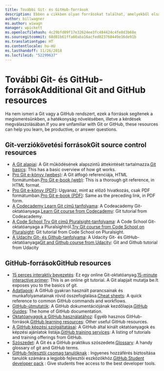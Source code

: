 ```yaml
---
title: További Git- és GitHub-források
description: Ebben a cikkben olyan forrásokat találhat, amelyekből elsajátíthatja a Git és a GitHub használatát a docs.microsoft.com-on való közreműködéshez.
author: billwagner
ms.author: wiwagn
manager: wpickett
ms.openlocfilehash: 4c29bfd09f17e32624ee3fc484424c4fe8d3b68e
ms.sourcegitcommit: 68d81b61ffa60aba16acfed023760449e16de91b
ms.translationtype: HT
ms.contentlocale: hu-HU
ms.lasthandoff: 11/26/2018
ms.locfileid: "52299637"
---
```

# <a name="additional-git-and-github-resources"></a><span data-ttu-id="b36e1-103">További Git- és GitHub-források</span><span class="sxs-lookup"><span data-stu-id="b36e1-103">Additional Git and GitHub resources</span></span>

<span data-ttu-id="b36e1-104">Ha nem ismeri a Git vagy a GitHub rendszert, ezek a források segítenek a megismerésünkben, a hatékonyság növelésében, illetve a kérdések megválaszolásában.</span><span class="sxs-lookup"><span data-stu-id="b36e1-104">If you are unfamiliar with Git or GitHub, these resources can help you learn, be productive, or answer questions.</span></span>

## <a name="git-source-control-resources"></a><span data-ttu-id="b36e1-105">Git-verziókövetési források</span><span class="sxs-lookup"><span data-stu-id="b36e1-105">Git source control resources</span></span>

- <span data-ttu-id="b36e1-106">[A Git alapjai](https://go.microsoft.com/fwlink/?linkid=853939): A Git működésének alapszintű áttekintését tartalmazza.</span><span class="sxs-lookup"><span data-stu-id="b36e1-106">[Git basics](https://go.microsoft.com/fwlink/?linkid=853939): This has a basic overview of how git works.</span></span>
- <span data-ttu-id="b36e1-107">[Pro Git e-könyv (webes)](https://go.microsoft.com/fwlink/?linkid=853940): A Git átfogó referenciája, HTML formátumban.</span><span class="sxs-lookup"><span data-stu-id="b36e1-107">[Pro Git e-book (web)](https://go.microsoft.com/fwlink/?linkid=853940): This is a thorough git reference, in HTML format.</span></span>
- <span data-ttu-id="b36e1-108">[Pro Git e-könyv (PDF)](https://progit2.s3.amazonaws.com/en/2016-03-22-f3531/progit-en.1084.pdf): Ugyanaz, mint az előző hivatkozás, csak PDF formátumban.</span><span class="sxs-lookup"><span data-stu-id="b36e1-108">[Pro Git e-book (PDF)](https://progit2.s3.amazonaws.com/en/2016-03-22-f3531/progit-en.1084.pdf): Same as the preceding link, in PDF form.</span></span>
- <span data-ttu-id="b36e1-109">[A Codecademy Learn Git című tanfolyama](https://www.codecademy.com/learn/learn-git): A Codeacademy Git-oktatóanyaga.</span><span class="sxs-lookup"><span data-stu-id="b36e1-109">[Learn Git course from Codecademy](https://www.codecademy.com/learn/learn-git): Git tutorial from Codeacademy.</span></span>
- <span data-ttu-id="b36e1-110">[A Code School Try Git című Pluralsight-tanfolyama](https://www.pluralsight.com/courses/code-school-git-real): A Code School Git-oktatóanyaga a Pluralsightról.</span><span class="sxs-lookup"><span data-stu-id="b36e1-110">[Try Git course from Code School on Pluralsight](https://www.pluralsight.com/courses/code-school-git-real): Git tutorial from Code School on Pluralsight.</span></span>
- <span data-ttu-id="b36e1-111">[A Udacity Git- és Github-tanfolyama](https://www.udacity.com/course/how-to-use-git-and-github--ud775): A Udacity Git- és GitHub-oktatóanyaga</span><span class="sxs-lookup"><span data-stu-id="b36e1-111">[Git and Github course from Udacity](https://www.udacity.com/course/how-to-use-git-and-github--ud775): Git and Github tutorial from Udacity</span></span>

## <a name="github-resources"></a><span data-ttu-id="b36e1-112">GitHub-források</span><span class="sxs-lookup"><span data-stu-id="b36e1-112">GitHub resources</span></span>

- <span data-ttu-id="b36e1-113">[15 perces interaktív bevezetés](https://try.github.io/): Ez egy online Git-oktatóanyag.</span><span class="sxs-lookup"><span data-stu-id="b36e1-113">[15-minute interactive primer](https://try.github.io/): This is an online git tutorial.</span></span> <span data-ttu-id="b36e1-114">A Git alapjait mutatja be.</span><span class="sxs-lookup"><span data-stu-id="b36e1-114">It exposes you to the basics of git.</span></span>
- <span data-ttu-id="b36e1-115">[Adatlapok](https://go.microsoft.com/fwlink/?linkid=853941): A GitHub gyakran használt parancsainak és munkafolyamatainak rövid összefoglalása.</span><span class="sxs-lookup"><span data-stu-id="b36e1-115">[Cheat sheets](https://go.microsoft.com/fwlink/?linkid=853941): A quick reference to common GitHub commands and workflows.</span></span>
- <span data-ttu-id="b36e1-116">[GitHub-útmutatók](https://guides.github.com/): A GitHub dokumentációjának kezdőlapja.</span><span class="sxs-lookup"><span data-stu-id="b36e1-116">[GitHub Guides](https://guides.github.com/): The home of GitHub documentation.</span></span>
- <span data-ttu-id="b36e1-117">[Oktatóanyagok a GitHub használatához](https://help.github.com/articles/git-and-github-learning-resources/): Egyéb hasznos GitHub-források.</span><span class="sxs-lookup"><span data-stu-id="b36e1-117">[GitHub learning resources](https://help.github.com/articles/git-and-github-learning-resources/): Other useful GitHub resources.</span></span>
- <span data-ttu-id="b36e1-118">[A GitHub képzési szolgáltatásai](https://services.github.com/training/): A GitHub által kínált oktatóanyagok és képzési ajánlatok listája.</span><span class="sxs-lookup"><span data-stu-id="b36e1-118">[GitHub training services](https://services.github.com/training/): A listing of tutorials and training offerings from GitHub.</span></span>
- <span data-ttu-id="b36e1-119">[Szószedet](https://help.github.com/articles/github-glossary): A Git és a GitHub praktikus szószedete.</span><span class="sxs-lookup"><span data-stu-id="b36e1-119">[Glossary](https://help.github.com/articles/github-glossary): A handy glossary of git and GitHub terms.</span></span>
- <span data-ttu-id="b36e1-120">[GitHub-fejlesztői csomag tanulóknak](https://education.github.com/pack) : Ingyenes hozzáférés biztosítása tanulók számára a legjobb fejlesztői eszközökhöz.</span><span class="sxs-lookup"><span data-stu-id="b36e1-120">[GitHub Student developer pack](https://education.github.com/pack) : Give students free access to the best developer tools.</span></span>
